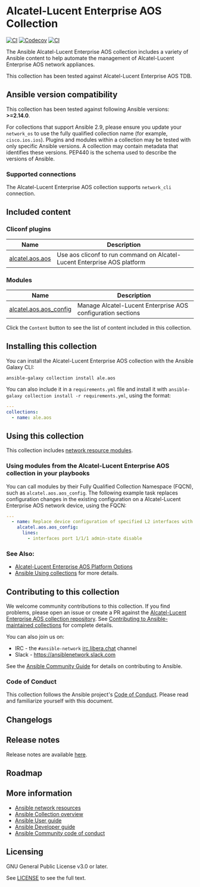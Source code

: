 

# Alcatel-Lucent Enterprise AOS Collection
[![CI](https://zuul-ci.org/gated.svg)](https://dashboard.zuul.ansible.com/t/ansible/project/github.com/ansible-collections/ale.aos) <!--[![Codecov](https://img.shields.io/codecov/c/github/ansible-collections/ale.aos)](https://codecov.io/gh/ansible-collections/ale.aos)-->
[![Codecov](https://codecov.io/gh/ansible-collections/ale.aos/branch/main/graph/badge.svg)](https://codecov.io/gh/ansible-collections/ale.aos)
[![CI](https://github.com/ansible-collections/ale.aos/actions/workflows/tests.yml/badge.svg?branch=main&event=schedule)](https://github.com/ansible-collections/ale.aos/actions/workflows/tests.yml)

The Ansible Alcatel-Lucent Enterprise AOS collection includes a variety of Ansible content to help automate the management of Alcatel-Lucent Enterprise AOS network appliances.

This collection has been tested against Alcatel-Lucent Enterprise AOS TDB.

<!--start requires_ansible-->
## Ansible version compatibility

This collection has been tested against following Ansible versions: **>=2.14.0**.

For collections that support Ansible 2.9, please ensure you update your `network_os` to use the
fully qualified collection name (for example, `cisco.ios.ios`).
Plugins and modules within a collection may be tested with only specific Ansible versions.
A collection may contain metadata that identifies these versions.
PEP440 is the schema used to describe the versions of Ansible.
<!--end requires_ansible-->

### Supported connections
The Alcatel-Lucent Enterprise AOS collection supports ``network_cli`` connection.

## Included content

<!--start collection content-->
### Cliconf plugins
Name | Description
--- | ---
[alcatel.aos.aos](https://github.com/ansible-collections/ale.aos/blob/main/docs/alcatel.aos.aos_cliconf.rst)|Use aos cliconf to run command on Alcatel-Lucent Enterprise AOS platform

### Modules
Name | Description
--- | ---
[alcatel.aos.aos_config](https://github.com/ansible-collections/ale.aos/blob/main/docs/alcatel.aos.aos_config_module.rst)|Manage Alcatel-Lucent Enterprise AOS configuration sections

<!--end collection content-->

Click the ``Content`` button to see the list of content included in this collection.

## Installing this collection

You can install the Alcatel-Lucent Enterprise AOS collection with the Ansible Galaxy CLI:

    ansible-galaxy collection install ale.aos

You can also include it in a `requirements.yml` file and install it with `ansible-galaxy collection install -r requirements.yml`, using the format:

```yaml
---
collections:
  - name: ale.aos
```
## Using this collection


This collection includes [network resource modules](https://docs.ansible.com/ansible/latest/network/user_guide/network_resource_modules.html).

### Using modules from the Alcatel-Lucent Enterprise AOS collection in your playbooks

You can call modules by their Fully Qualified Collection Namespace (FQCN), such as `alcatel.aos.aos_config`.
The following example task replaces configuration changes in the existing configuration on a Alcatel-Lucent Enterprise AOS network device, using the FQCN:

```yaml
---
  - name: Replace device configuration of specified L2 interfaces with provided configuration.
    alcatel.aos.aos_config:
      lines:
        - interfaces port 1/1/1 admin-state disable
```

### See Also:

* [Alcatel-Lucent Enterprise AOS Platform Options](https://docs.ansible.com/ansible/latest/network/user_guide/platform_aos.html)
* [Ansible Using collections](https://docs.ansible.com/ansible/latest/user_guide/collections_using.html) for more details.

## Contributing to this collection

We welcome community contributions to this collection. If you find problems, please open an issue or create a PR against the [Alcatel-Lucent Enterprise AOS collection repository](https://github.com/ansible-collections/ale.aos). See [Contributing to Ansible-maintained collections](https://docs.ansible.com/ansible/devel/community/contributing_maintained_collections.html#contributing-maintained-collections) for complete details.

You can also join us on:

- IRC - the ``#ansible-network`` [irc.libera.chat](https://libera.chat/) channel
- Slack - https://ansiblenetwork.slack.com

See the [Ansible Community Guide](https://docs.ansible.com/ansible/latest/community/index.html) for details on contributing to Ansible.

### Code of Conduct
This collection follows the Ansible project's
[Code of Conduct](https://docs.ansible.com/ansible/devel/community/code_of_conduct.html).
Please read and familiarize yourself with this document.

## Changelogs
<!--Add a link to a changelog.md file or an external docsite to cover this information. -->
## Release notes

Release notes are available [here](https://github.com/ansible-collections/ale.aos/blob/main/CHANGELOG.rst).

## Roadmap

<!-- Optional. Include the roadmap for this collection, and the proposed release/versioning strategy so users can anticipate the upgrade/update cycle. -->

## More information

- [Ansible network resources](https://docs.ansible.com/ansible/latest/network/getting_started/network_resources.html)
- [Ansible Collection overview](https://github.com/ansible-collections/overview)
- [Ansible User guide](https://docs.ansible.com/ansible/latest/user_guide/index.html)
- [Ansible Developer guide](https://docs.ansible.com/ansible/latest/dev_guide/index.html)
- [Ansible Community code of conduct](https://docs.ansible.com/ansible/latest/community/code_of_conduct.html)

## Licensing

GNU General Public License v3.0 or later.

See [LICENSE](https://www.gnu.org/licenses/gpl-3.0.txt) to see the full text.
